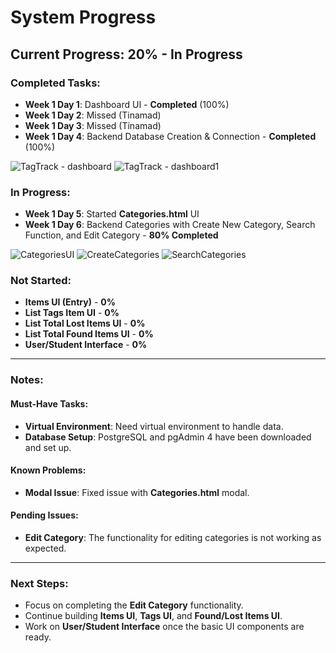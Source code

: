 # System Progress

## Current Progress: 20% - In Progress

### Completed Tasks:
- **Week 1 Day 1**: Dashboard UI - **Completed** (100%)
- **Week 1 Day 2**: Missed (Tinamad)
- **Week 1 Day 3**: Missed (Tinamad)
- **Week 1 Day 4**: Backend Database Creation & Connection - **Completed** (100%)
  
![TagTrack - dashboard](https://github.com/user-attachments/assets/8e891571-9857-4fda-97c6-6c47d9c7e762)
![TagTrack - dashboard1](https://github.com/user-attachments/assets/f344024a-16d4-4561-a3ff-57ec5a023807)

### In Progress:
- **Week 1 Day 5**: Started **Categories.html** UI
- **Week 1 Day 6**: Backend Categories with Create New Category, Search Function, and Edit Category - **80% Completed**
  
![CategoriesUI](https://github.com/user-attachments/assets/7084f957-0b7a-4779-abd7-836fdb9ca8b8)
![CreateCategories](https://github.com/user-attachments/assets/aaf2d865-5723-471f-849a-3f2566ab5e99)
![SearchCategories](https://github.com/user-attachments/assets/4772bb91-87d3-4851-84ff-c000219817a9)


### Not Started:
- **Items UI (Entry)** - **0%**
- **List Tags Item UI** - **0%**
- **List Total Lost Items UI** - **0%**
- **List Total Found Items UI** - **0%**
- **User/Student Interface** - **0%**

---

### Notes:

#### **Must-Have Tasks:**
- **Virtual Environment**: Need virtual environment to handle data.
- **Database Setup**: PostgreSQL and pgAdmin 4 have been downloaded and set up.

#### **Known Problems:**
- **Modal Issue**: Fixed issue with **Categories.html** modal.

#### **Pending Issues:**
- **Edit Category**: The functionality for editing categories is not working as expected.

---

### Next Steps:
- Focus on completing the **Edit Category** functionality.
- Continue building **Items UI**, **Tags UI**, and **Found/Lost Items UI**.
- Work on **User/Student Interface** once the basic UI components are ready.
